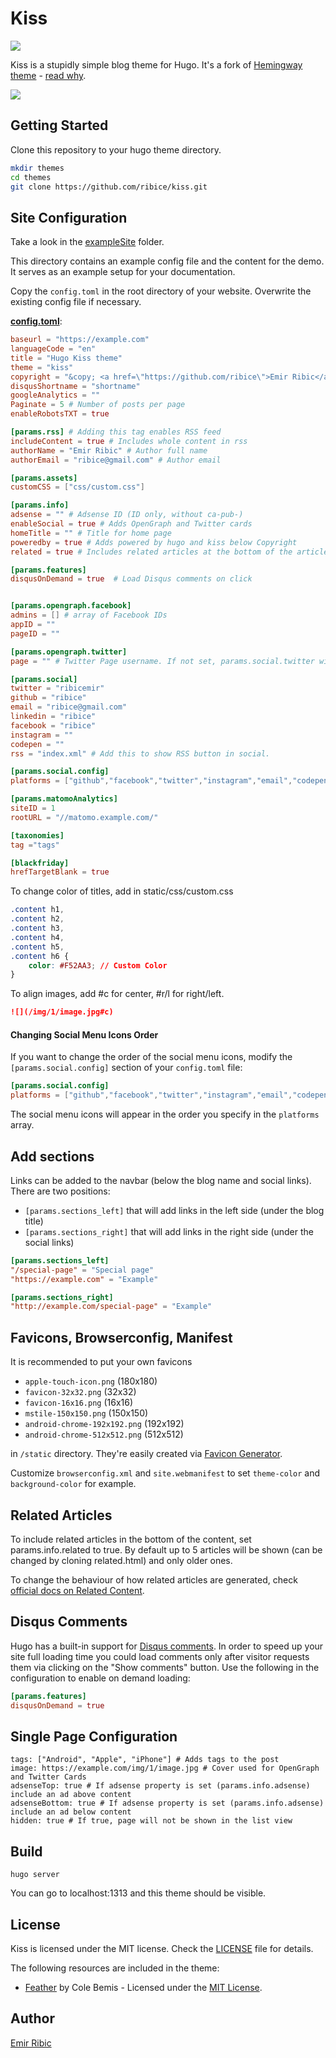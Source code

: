 # Kiss

![](https://www.ribice.ba/img/2/hugo-kiss.png)

Kiss is a stupidly simple blog theme for Hugo. It's a fork of [Hemingway theme](https://github.com/tanksuzuki/hemingway) - [read why](https://www.ribice.ba/hugo-kiss/).

![](https://github.com/ribice/kiss/blob/master/images/screenshot.png)

## Getting Started

Clone this repository to your hugo theme directory.

```bash
mkdir themes
cd themes
git clone https://github.com/ribice/kiss.git
```

## Site Configuration

Take a look in the [exampleSite](https://github.com/ribice/kiss/tree/master/exampleSite) folder.

This directory contains an example config file and the content for the demo.
It serves as an example setup for your documentation.

Copy the `config.toml` in the root directory of your website. Overwrite the existing config file if necessary.

__[config.toml](https://github.com/ribice/kiss/blob/master/exampleSite/config.toml)__:

```toml
baseurl = "https://example.com"
languageCode = "en"
title = "Hugo Kiss theme"
theme = "kiss"
copyright = "&copy; <a href=\"https://github.com/ribice\">Emir Ribic</a> 2017"
disqusShortname = "shortname"
googleAnalytics = ""
Paginate = 5 # Number of posts per page
enableRobotsTXT = true

[params.rss] # Adding this tag enables RSS feed
includeContent = true # Includes whole content in rss
authorName = "Emir Ribic" # Author full name
authorEmail = "ribice@gmail.com" # Author email

[params.assets]
customCSS = ["css/custom.css"]

[params.info]
adsense = "" # Adsense ID (ID only, without ca-pub-)
enableSocial = true # Adds OpenGraph and Twitter cards
homeTitle = "" # Title for home page
poweredby = true # Adds powered by hugo and kiss below Copyright
related = true # Includes related articles at the bottom of the article

[params.features]
disqusOnDemand = true  # Load Disqus comments on click


[params.opengraph.facebook]
admins = [] # array of Facebook IDs
appID = ""
pageID = ""

[params.opengraph.twitter]
page = "" # Twitter Page username. If not set, params.social.twitter will be used.

[params.social]
twitter = "ribicemir"
github = "ribice"
email = "ribice@gmail.com"
linkedin = "ribice"
facebook = "ribice"
instagram = ""
codepen = ""
rss = "index.xml" # Add this to show RSS button in social.

[params.social.config]
platforms = ["github","facebook","twitter","instagram","email","codepen","linkedin"]

[params.matomoAnalytics]
siteID = 1
rootURL = "//matomo.example.com/"

[taxonomies]
tag ="tags"

[blackfriday]
hrefTargetBlank = true
```

To change color of titles, add in static/css/custom.css

```css
.content h1,
.content h2,
.content h3,
.content h4,
.content h5,
.content h6 {
    color: #F52AA3; // Custom Color
}
```

To align images, add #c for center, #r/l for right/left.

```md
![](/img/1/image.jpg#c)
```

#### Changing Social Menu Icons Order

If you want to change the order of the social menu icons, modify the `[params.social.config]` section of your `config.toml` file:

```toml
[params.social.config]
platforms = ["github","facebook","twitter","instagram","email","codepen","linkedin"]
```

The social menu icons will appear in the order you specify in the `platforms` array.

## Add sections
Links can be added to the navbar (below the blog name and social links).
There are two positions:

- `[params.sections_left]` that will add links in the left side (under the blog title)
- `[params.sections_right]` that will add links in the right side (under the social links)

```toml
[params.sections_left]
"/special-page" = "Special page"
"https://example.com" = "Example"

[params.sections_right]
"http://example.com/special-page" = "Example"
```

## Favicons, Browserconfig, Manifest

It is recommended to put your own favicons

- `apple-touch-icon.png` (180x180)
- `favicon-32x32.png` (32x32)
- `favicon-16x16.png` (16x16)
- `mstile-150x150.png` (150x150)
- `android-chrome-192x192.png` (192x192)
- `android-chrome-512x512.png` (512x512)

in `/static` directory. They're easily created via [Favicon Generator](https://realfavicongenerator.net/).

Customize `browserconfig.xml` and `site.webmanifest` to set `theme-color` and `background-color` for example.

## Related Articles

To include related articles in the bottom of the content, set params.info.related to true.
By default up to 5 articles will be shown (can be changed by cloning related.html) and only older ones.

To change the behaviour of how related articles are generated, check [official docs on Related Content](https://gohugo.io/content-management/related/).

## Disqus Comments

Hugo has a built-in support for [Disqus comments](https://gohugo.io/content-management/comments/#configure-disqus).
In order to speed up your site full loading time you could load comments only after visitor
requests them via clicking on the "Show comments" button. Use the following in the configuration to enable
on demand loading:

```toml
[params.features]
disqusOnDemand = true 
```

## Single Page Configuration

```
tags: ["Android", "Apple", "iPhone"] # Adds tags to the post
image: https://example.com/img/1/image.jpg # Cover used for OpenGraph and Twitter Cards
adsenseTop: true # If adsense property is set (params.info.adsense) include an ad above content
adsenseBottom: true # If adsense property is set (params.info.adsense) include an ad below content
hidden: true # If true, page will not be shown in the list view
```

## Build

```
hugo server
```

You can go to localhost:1313 and this theme should be visible.

## License

Kiss is licensed under the MIT license. Check the [LICENSE](LICENSE.md) file for details.

The following resources are included in the theme:

- [Feather](https://feather.netlify.com/) by Cole Bemis - Licensed under the [MIT License](https://github.com/colebemis/feather/blob/master/LICENSE).

## Author

[Emir Ribic](https://github.com/ribice)
